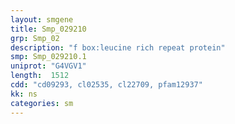```yaml
---
layout: smgene
title: Smp_029210
grp: Smp_02
description: "f box:leucine rich repeat protein"
smp: Smp_029210.1
uniprot: "G4VGV1"
length:  1512
cdd: "cd09293, cl02535, cl22709, pfam12937"
kk: ns
categories: sm
---
```

